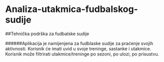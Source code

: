 # Analiza-utakmica-fudbalskog-sudije

##Tehnička podrška za fudbalske sudije

######Aplikacija je namijenjena za fudblaske sudije za praćenje svojih aktivnosti. Korisnik će imati uvid u svoje treninge, sastanke i utakmice. Korisnik može filtrirati utakmice/treninge po sezoni, po ulozi, po prisustvu.
